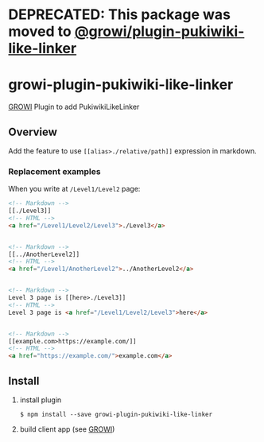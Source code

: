 # DEPRECATED: This package was moved to [@growi/plugin-pukiwiki-like-linker](https://github.com/weseek/growi/tree/master/packages/plugin-pukiwiki-like-linker)

# growi-plugin-pukiwiki-like-linker
[GROWI][growi] Plugin to add PukiwikiLikeLinker

Overview
----------

Add the feature to use `[[alias>./relative/path]]` expression in markdown.

### Replacement examples

When you write at `/Level1/Level2` page:

```html
<!-- Markdown -->
[[./Level3]]
<!-- HTML -->
<a href="/Level1/Level2/Level3">./Level3</a>


<!-- Markdown -->
[[../AnotherLevel2]]
<!-- HTML -->
<a href="/Level1/AnotherLevel2">../AnotherLevel2</a>


<!-- Markdown -->
Level 3 page is [[here>./Level3]]
<!-- HTML -->
Level 3 page is <a href="/Level1/Level2/Level3">here</a>


<!-- Markdown -->
[[example.com>https://example.com/]]
<!-- HTML -->
<a href="https://example.com/">example.com</a>
```

Install
--------

1. install plugin

    ```
    $ npm install --save growi-plugin-pukiwiki-like-linker
    ```

1. build client app (see [GROWI][growi])


[growi]: https://github.com/weseek/growi

